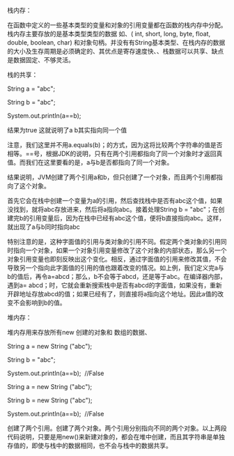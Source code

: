 栈内存：

在函数中定义的一些基本类型的变量和对象的引用变量都在函数的栈内存中分配。 栈内存主要存放的是基本类型类型的数据 如、( int, short, long, byte, float, double, boolean, char) 和对象句柄。并没有有String基本类型、在栈内存的数据的大小及生存周期是必须确定的、其优点是寄存速度快、、栈数据可以共享、缺点是数据固定、不够灵活。

栈的共享：

 

String a = "abc";

String b = "abc";

System.out.println(a==b);

 

结果为true 这就说明了a b其实指向同一个值

注意，我们这里并不用a.equals(b)；的方式，因为这将比较两个字符串的值是否相等。==号，根据JDK的说明，只有在两个引用都指向了同一个对象时才返回真值。而我们在这里要看的是，a与b是否都指向了同一个对象。

结果说明，JVM创建了两个引用a和b，但只创建了一个对象，而且两个引用都指向了这个对象。

首先它会在栈中创建一个变量为a的引用，然后查找栈中是否有abc这个值，如果没找到，就将abc存放进来，然后将a指向abc。接着处理String b = "abc"；在创建完b的引用变量后，因为在栈中已经有abc这个值，便将b直接指向abc。这样，就出现了a与b同时指向abc

特别注意的是，这种字面值的引用与类对象的引用不同。假定两个类对象的引用同时指向一个对象，如果一个对象引用变量修改了这个对象的内部状态，那么另一个对象引用变量也即刻反映出这个变化。相反，通过字面值的引用来修改其值，不会导致另一个指向此字面值的引用的值也跟着改变的情况。如上例，我们定义完a与b的值后，再令a=abcd；那么，b不会等于abcd，还是等于abc。在编译器内部，遇到a= abcd；时，它就会重新搜索栈中是否有abcd的字面值，如果没有，重新开辟地址存放abcd的值；如果已经有了，则直接将a指向这个地址。因此a值的改变不会影响到b的值。

堆内存：

堆内存用来存放所有new 创建的对象和 数组的数据、

 

String a = new String ("abc");

String b = "abc";

System.out.println(a==b);  //False

String a = new String ("abc");

String b = new String ("abc");

System.out.println(a==b);  //False

 

创建了两个引用。创建了两个对象。两个引用分别指向不同的两个对象。以上两段代码说明，只要是用new()来新建对象的，都会在堆中创建，而且其字符串是单独存值的，即使与栈中的数据相同，也不会与栈中的数据共享。